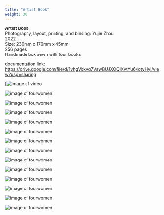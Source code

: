 ```yaml
---
title: "Artist Book"
weight: 30
---
```

 **Artist Book**        
 Photography, layout, printing, and binding: Yujie Zhou       
 2022          
 Size: 230mm x 170mm x 45mm       
 256 pages     
 Handmade box sewn with four books      

documentation link: https://drive.google.com/file/d/1vhgVbkvq7VswBUJXOQiXvtYu64otyHyl/view?usp=sharing 

[![image of video](/images/book1.jpg)


![image of fourwomen](/images/book4.jpg)

![image of fourwomen](/images/book5.jpg)

![image of fourwomen](/images/book6.jpg)

![image of fourwomen](/images/book7.jpg)

![image of fourwomen](/images/book8.jpg)

![image of fourwomen](/images/book9.jpg)

![image of fourwomen](/images/book10.jpg)

![image of fourwomen](/images/book11.jpg)

![image of fourwomen](/images/book12.jpg)

![image of fourwomen](/images/book13.jpg)

![image of fourwomen](/images/book14.jpg)

![image of fourwomen](/images/book15.jpg)

![image of fourwomen](/images/book16.jpg)


